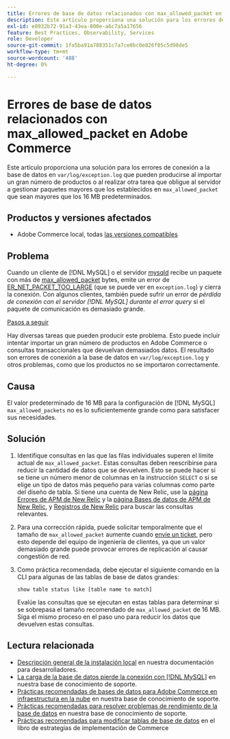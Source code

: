 ```yaml
---
title: Errores de base de datos relacionados con max_allowed_packet en Adobe Commerce
description: Este artículo proporciona una solución para los errores de conexión de base de datos en el var/log/exception.log que pueden producirse al importar un gran número de productos o al realizar otra tarea que obligue al servidor a gestionar paquetes más grandes que los establecidos en max_allowed_packet, que es más grande que el valor predeterminado de 16 MB.
exl-id: e8932b72-91a3-43ea-800e-a6c7a5a17656
feature: Best Practices, Observability, Services
role: Developer
source-git-commit: 1fa5ba91a788351c7a7ce8bc0e826f05c5d98de5
workflow-type: tm+mt
source-wordcount: '488'
ht-degree: 0%

---
```


# Errores de base de datos relacionados con max_allowed_packet en Adobe Commerce

Este artículo proporciona una solución para los errores de conexión a la base de datos en `var/log/exception.log` que pueden producirse al importar un gran número de productos o al realizar otra tarea que obligue al servidor a gestionar paquetes mayores que los establecidos en `max_allowed_packet` que sean mayores que los 16 MB predeterminados.

## Productos y versiones afectados

* Adobe Commerce local, todas [las versiones compatibles](https://magento.com/sites/default/files/magento-software-lifecycle-policy.pdf)

## Problema

Cuando un cliente de [!DNL MySQL] o el servidor [mysqld](https://dev.mysql.com/doc/refman/8.0/en/mysqld.html) recibe un paquete con más de [max\_allowed\_packet](https://dev.mysql.com/doc/refman/8.0/en/server-system-variables.html#sysvar_max_allowed_packet) bytes, emite un error de [ER\_NET\_PACKET\_TOO\_LARGE](https://dev.mysql.com/doc/mysql-errors/8.0/en/server-error-reference.html#error_er_net_packet_too_large) (que se puede ver en `exception.log`) y cierra la conexión. Con algunos clientes, también puede sufrir un error de *pérdida de conexión con el servidor [!DNL MySQL] durante el error query* si el paquete de comunicación es demasiado grande.

<u>Pasos a seguir</u>

Hay diversas tareas que pueden producir este problema. Esto puede incluir intentar importar un gran número de productos en Adobe Commerce o consultas transaccionales que devuelvan demasiados datos. El resultado son errores de conexión a la base de datos en `var/log/exception.log` y otros problemas, como que los productos no se importaron correctamente.

## Causa

El valor predeterminado de 16 MB para la configuración de [!DNL MySQL] `max_allowed_packets` no es lo suficientemente grande como para satisfacer sus necesidades.

## Solución

1. Identifique consultas en las que las filas individuales superen el límite actual de `max_allowed_packet`. Estas consultas deben reescribirse para reducir la cantidad de datos que se devuelven. Esto se puede hacer si se tiene un número menor de columnas en la instrucción `SELECT` o si se elige un tipo de datos más pequeño para varias columnas como parte del diseño de tabla. Si tiene una cuenta de New Relic, use la [página Errores de APM de New Relic](https://docs.newrelic.com/docs/apm/apm-ui-pages/error-analytics/errors-page-explore-events-behind-errors) y la [página Bases de datos de APM de New Relic](https://docs.newrelic.com/docs/apm/apm-ui-pages/monitoring/databases-page-view-operations-throughput-response-time), y [Registros de New Relic](https://docs.newrelic.com/docs/logs/log-management/get-started/get-started-log-management) para buscar las consultas relevantes.
1. Para una corrección rápida, puede solicitar temporalmente que el tamaño de `max_allowed_packet` aumente cuando [envíe un ticket](/help/help-center-guide/help-center/magento-help-center-user-guide.md#submit-ticket), pero esto depende del equipo de ingeniería de clientes, ya que un valor demasiado grande puede provocar errores de replicación al causar congestión de red.
1. Como práctica recomendada, debe ejecutar el siguiente comando en la CLI para algunas de las tablas de base de datos grandes:

   ```
   show table status like [table name to match]
   ```

   Evalúe las consultas que se ejecutan en estas tablas para determinar si se sobrepasa el tamaño recomendado de `max_allowed_packet` de 16 MB. Siga el mismo proceso en el paso uno para reducir los datos que devuelven estas consultas.

## Lectura relacionada

* [Descripción general de la instalación local](https://experienceleague.adobe.com/en/docs/commerce-operations/installation-guide/overview) en nuestra documentación para desarrolladores.
* [La carga de la base de datos pierde la conexión con [!DNL MySQL]](https://experienceleague.adobe.com/en/docs/commerce-knowledge-base/kb/troubleshooting/database/database-upload-loses-connection-to-mysql) en nuestra base de conocimiento de soporte.
* [Prácticas recomendadas de bases de datos para Adobe Commerce en infraestructura en la nube](https://experienceleague.adobe.com/docs/commerce-operations/implementation-playbook/best-practices/planning/database-on-cloud.html) en nuestra base de conocimiento de soporte.
* [Prácticas recomendadas para resolver problemas de rendimiento de la base de datos](https://experienceleague.adobe.com/docs/commerce-operations/implementation-playbook/best-practices/maintenance/resolve-database-performance-issues.html) en nuestra base de conocimiento de soporte.
* [Prácticas recomendadas para modificar tablas de base de datos](https://experienceleague.adobe.com/en/docs/commerce-operations/implementation-playbook/best-practices/development/modifying-core-and-third-party-tables#why-adobe-recommends-avoiding-modifications) en el libro de estrategias de implementación de Commerce

